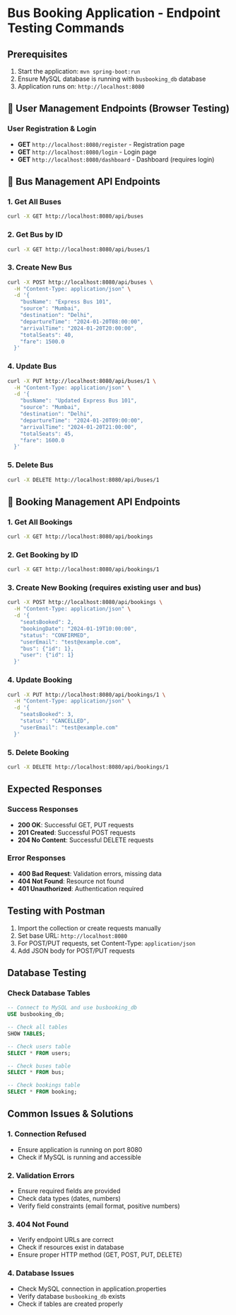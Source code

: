 # Bus Booking Application - Endpoint Testing Commands

## Prerequisites
1. Start the application: `mvn spring-boot:run`
2. Ensure MySQL database is running with `busbooking_db` database
3. Application runs on: `http://localhost:8080`

## 🔐 User Management Endpoints (Browser Testing)

### User Registration & Login
- **GET** `http://localhost:8080/register` - Registration page
- **GET** `http://localhost:8080/login` - Login page
- **GET** `http://localhost:8080/dashboard` - Dashboard (requires login)

## 🚌 Bus Management API Endpoints

### 1. Get All Buses
```bash
curl -X GET http://localhost:8080/api/buses
```

### 2. Get Bus by ID
```bash
curl -X GET http://localhost:8080/api/buses/1
```

### 3. Create New Bus
```bash
curl -X POST http://localhost:8080/api/buses \
  -H "Content-Type: application/json" \
  -d '{
    "busName": "Express Bus 101",
    "source": "Mumbai",
    "destination": "Delhi",
    "departureTime": "2024-01-20T08:00:00",
    "arrivalTime": "2024-01-20T20:00:00",
    "totalSeats": 40,
    "fare": 1500.0
  }'
```

### 4. Update Bus
```bash
curl -X PUT http://localhost:8080/api/buses/1 \
  -H "Content-Type: application/json" \
  -d '{
    "busName": "Updated Express Bus 101",
    "source": "Mumbai",
    "destination": "Delhi",
    "departureTime": "2024-01-20T09:00:00",
    "arrivalTime": "2024-01-20T21:00:00",
    "totalSeats": 45,
    "fare": 1600.0
  }'
```

### 5. Delete Bus
```bash
curl -X DELETE http://localhost:8080/api/buses/1
```

## 🎫 Booking Management API Endpoints

### 1. Get All Bookings
```bash
curl -X GET http://localhost:8080/api/bookings
```

### 2. Get Booking by ID
```bash
curl -X GET http://localhost:8080/api/bookings/1
```

### 3. Create New Booking (requires existing user and bus)
```bash
curl -X POST http://localhost:8080/api/bookings \
  -H "Content-Type: application/json" \
  -d '{
    "seatsBooked": 2,
    "bookingDate": "2024-01-19T10:00:00",
    "status": "CONFIRMED",
    "userEmail": "test@example.com",
    "bus": {"id": 1},
    "user": {"id": 1}
  }'
```

### 4. Update Booking
```bash
curl -X PUT http://localhost:8080/api/bookings/1 \
  -H "Content-Type: application/json" \
  -d '{
    "seatsBooked": 3,
    "status": "CANCELLED",
    "userEmail": "test@example.com"
  }'
```

### 5. Delete Booking
```bash
curl -X DELETE http://localhost:8080/api/bookings/1
```

## Expected Responses

### Success Responses
- **200 OK**: Successful GET, PUT requests
- **201 Created**: Successful POST requests
- **204 No Content**: Successful DELETE requests

### Error Responses
- **400 Bad Request**: Validation errors, missing data
- **404 Not Found**: Resource not found
- **401 Unauthorized**: Authentication required

## Testing with Postman

1. Import the collection or create requests manually
2. Set base URL: `http://localhost:8080`
3. For POST/PUT requests, set Content-Type: `application/json`
4. Add JSON body for POST/PUT requests

## Database Testing

### Check Database Tables
```sql
-- Connect to MySQL and use busbooking_db
USE busbooking_db;

-- Check all tables
SHOW TABLES;

-- Check users table
SELECT * FROM users;

-- Check buses table  
SELECT * FROM bus;

-- Check bookings table
SELECT * FROM booking;
```

## Common Issues & Solutions

### 1. Connection Refused
- Ensure application is running on port 8080
- Check if MySQL is running and accessible

### 2. Validation Errors
- Ensure required fields are provided
- Check data types (dates, numbers)
- Verify field constraints (email format, positive numbers)

### 3. 404 Not Found
- Verify endpoint URLs are correct
- Check if resources exist in database
- Ensure proper HTTP method (GET, POST, PUT, DELETE)

### 4. Database Issues
- Check MySQL connection in application.properties
- Verify database `busbooking_db` exists
- Check if tables are created properly
